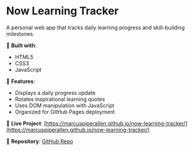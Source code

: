 # Now Learning Tracker

A personal web app that tracks daily learning progress and skill-building milestones.

📌 **Built with**:  
- HTML5  
- CSS3  
- JavaScript  

🧠 **Features**:  
- Displays a daily progress update  
- Rotates inspirational learning quotes  
- Uses DOM manipulation with JavaScript  
- Organized for GitHub Pages deployment

🔗 **Live Project**: [https://marcuspiperallen.github.io/now-learning-tracker/](https://marcuspiperallen.github.io/now-learning-tracker/)

📁 **Repository**: [GitHub Repo](https://github.com/MarcusPiperAllen/now-learning-tracker)
